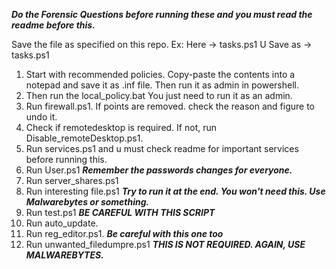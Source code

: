 _**Do the Forensic Questions before running these and you must read the readme before this.**_


Save the file as specified on this repo.        Ex:        Here -> tasks.ps1        U Save as -> tasks.ps1

1. Start with recommended policies. Copy-paste the contents into a notepad and save it as .inf file. Then run it as admin in powershell.
2. Then run the local_policy.bat You just need to run it as an admin.
3. Run firewall.ps1. If points are removed. check the reason and figure to undo it.
4. Check if remotedesktop is required. If not, run Disable_remoteDesktop.ps1.
5. Run services.ps1 and u must check readme for important services before running this.
6. Run User.ps1 _**Remember the passwords changes for everyone.**_
7. Run server_shares.ps1
8. Run interesting file.ps1 _**Try to run it at the end. You won't need this. Use Malwarebytes or something.**_
9. Run test.ps1 _**BE CAREFUL WITH THIS SCRIPT**_
10. Run auto_update.
11. Run reg_editor.ps1. _**Be careful with this one too**_
12. Run unwanted_filedumpre.ps1    _**THIS IS NOT REQUIRED. AGAIN, USE MALWAREBYTES.**_
